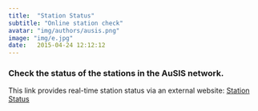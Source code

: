 ```yaml
---
title:  "Station Status"
subtitle: "Online station check"
avatar: "img/authors/ausis.png"
image: "img/e.jpg"
date:   2015-04-24 12:12:12
---
```


### Check the status of the stations in the AuSIS network.

This link provides real-time station status via an external website: <a href="https://auspass.edu.au/slmon/" target="_blank" rel="noopener noreferrer">Station Status</a>
